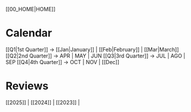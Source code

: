 [[00_HOME|HOME]]

# Calendar

[[Q1|1st Quarter]]   -> [[Jan|January]] | [[Feb|February]] | [[Mar|March]]
[[Q2|2nd Quarter]] -> APR | MAY | JUN
[[Q3|3rd Quarter]]  -> JUL | AGO | SEP
[[Q4|4th Quarter]]  -> OCT | NOV | [[Dec]]

# Reviews

[[2025]] | [[2024]] | [[2023]] | 